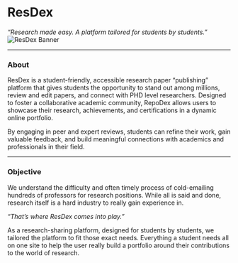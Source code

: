 # ResDex
*“Research made easy. A platform tailored for students by students.”*
![ResDex Banner](https://github.com/user-attachments/assets/bb981789-f2f6-47c6-8246-0e99a8e7f85d)

___

### About
ResDex is a student-friendly, accessible research paper “publishing” platform that gives students the opportunity to stand out among millions, review and edit papers, and connect with PHD level researchers. Designed to foster a collaborative academic community, RepoDex allows users to showcase their research, achievements, and certifications in a dynamic online portfolio. 

By engaging in peer and expert reviews, students can refine their work, gain valuable feedback, and build meaningful connections with academics and professionals in their field.

___

### Objective 
We understand the difficulty and often timely process of cold-emailing hundreds of professors for research positions. While all is said and done, research itself is a hard industry to really gain experience in. 

*“That’s where ResDex comes into play.”* 

 
As a research-sharing platform, designed for students by students, we tailored the platform to fit those exact needs. Everything a student needs all on one site to help the user really build a portfolio around their contributions to the world of research.
